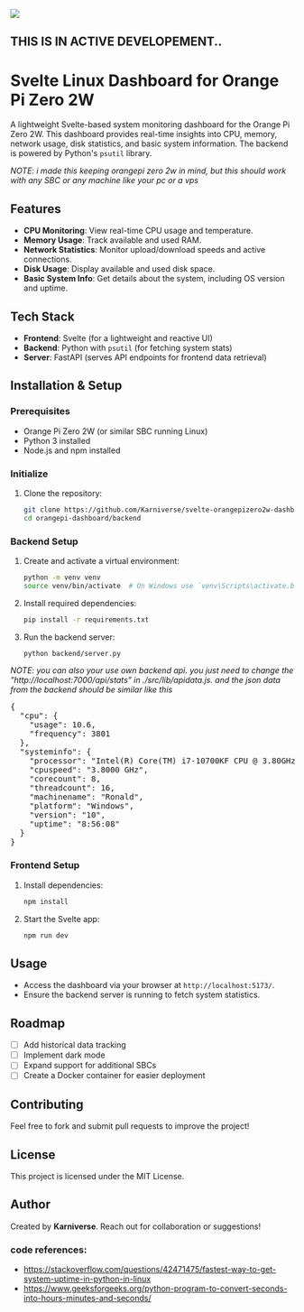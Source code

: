 ![](https://github.com/Karniverse/svelte-orangepizero2w-dashboard/blob/main/public/dash.gif)

## THIS IS IN ACTIVE DEVELOPEMENT..

# Svelte Linux Dashboard for Orange Pi Zero 2W

A lightweight Svelte-based system monitoring dashboard for the Orange Pi Zero 2W. This dashboard provides real-time insights into CPU, memory, network usage, disk statistics, and basic system information. The backend is powered by Python's `psutil` library.

_NOTE: i made this keeping orangepi zero 2w in mind, but this should work with any SBC or any machine like your pc or a vps_

## Features

- ****CPU Monitoring****: View real-time CPU usage and temperature.
- ****Memory Usage****: Track available and used RAM.
- ****Network Statistics****: Monitor upload/download speeds and active connections.
- ****Disk Usage****: Display available and used disk space.
- ****Basic System Info****: Get details about the system, including OS version and uptime.

## Tech Stack

- ****Frontend****: Svelte (for a lightweight and reactive UI)
- ****Backend****: Python with `psutil` (for fetching system stats)
- ****Server****: FastAPI (serves API endpoints for frontend data retrieval)

## Installation & Setup

### Prerequisites

- Orange Pi Zero 2W (or similar SBC running Linux)
- Python 3 installed
- Node.js and npm installed

### Initialize
1. Clone the repository:
   ```sh
   git clone https://github.com/Karniverse/svelte-orangepizero2w-dashboard.git
   cd orangepi-dashboard/backend
   ```

### Backend Setup


1. Create and activate a virtual environment:
   ```sh
   python -m venv venv
   source venv/bin/activate  # On Windows use `venv\Scripts\activate.bat`
   ```
2. Install required dependencies:
   ```sh
   pip install -r requirements.txt
   ```
3. Run the backend server:
   ```sh
   python backend/server.py
   ```

_NOTE: you can also your use own backend api. you just need to change the "http://localhost:7000/api/stats" in ./src/lib/apidata.js. and the json data from the backend should be similar like this_

<pre>
{
  "cpu": {
    "usage": 10.6,
    "frequency": 3801
  },
  "systeminfo": {
    "processor": "Intel(R) Core(TM) i7-10700KF CPU @ 3.80GHz",
    "cpuspeed": "3.8000 GHz",
    "corecount": 8,
    "threadcount": 16,
    "machinename": "Ronald",
    "platform": "Windows",
    "version": "10",
    "uptime": "8:56:08"
  }
}
</pre>


### Frontend Setup

1. Install dependencies:
   ```sh
   npm install
   ```
2. Start the Svelte app:
   ```sh
   npm run dev
   ```
## Usage

- Access the dashboard via your browser at `http://localhost:5173/`.
- Ensure the backend server is running to fetch system statistics.

## Roadmap

- [ ] Add historical data tracking
- [ ] Implement dark mode
- [ ] Expand support for additional SBCs
- [ ] Create a Docker container for easier deployment

## Contributing

Feel free to fork and submit pull requests to improve the project!

## License

This project is licensed under the MIT License.

## Author

Created by ****Karniverse****. Reach out for collaboration or suggestions!



### code references:


- https://stackoverflow.com/questions/42471475/fastest-way-to-get-system-uptime-in-python-in-linux
- https://www.geeksforgeeks.org/python-program-to-convert-seconds-into-hours-minutes-and-seconds/